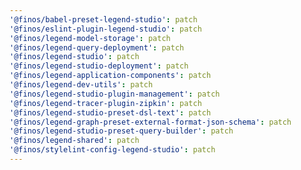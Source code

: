```yaml
---
'@finos/babel-preset-legend-studio': patch
'@finos/eslint-plugin-legend-studio': patch
'@finos/legend-model-storage': patch
'@finos/legend-query-deployment': patch
'@finos/legend-studio': patch
'@finos/legend-studio-deployment': patch
'@finos/legend-application-components': patch
'@finos/legend-dev-utils': patch
'@finos/legend-studio-plugin-management': patch
'@finos/legend-tracer-plugin-zipkin': patch
'@finos/legend-studio-preset-dsl-text': patch
'@finos/legend-graph-preset-external-format-json-schema': patch
'@finos/legend-studio-preset-query-builder': patch
'@finos/legend-shared': patch
'@finos/stylelint-config-legend-studio': patch
---
```

